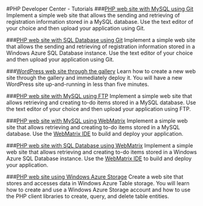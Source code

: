 <properties linkid="devnav-php-tutorials" urlDisplayName="Tutorials" pageTitle="Windows Azure PHP tutorials" title="Windows Azure PHP tutorials" metaKeywords="PHP tutorials Windows Azure, PHP tutorials Azure, Azure PHP tutorials, Azure PHP" description="Find tutorials about using PHP with Windows Azure." metaCanonical="" disqusComments="0" umbracoNaviHide="0" />


#PHP Developer Center - Tutorials
###[PHP web site with MySQL using Git](/en-us/develop/php/tutorials/website-w-mysql-and-git/)
Implement a simple web site that allows the sending and retrieving of registration information stored in a MySQL database. Use the text editor of your choice and then upload your application using Git.

###[PHP web site with SQL Database using Git](/en-us/develop/php/tutorials/website-w-sql-database-and-git/)
Implement a simple web site that allows the sending and retrieving of registration information stored in a Windows Azure SQL Database instance. Use the text editor of your choice and then upload your application using Git.

###[WordPress web site through the gallery](/en-us/develop/php/tutorials/website-from-gallery/)
Learn how to create a new web site through the gallery and immediately deploy it. You will have a new WordPress site up-and-running in less than five minutes.

###[PHP web site with MySQL using FTP](/en-us/develop/php/tutorials/website-w-mysql-and-ftp/)
Implement a simple web site that allows retrieving and creating to-do items stored in a MySQL database. Use the text editor of your choice and then upload your application using FTP.

###[PHP web site with MySQL using WebMatrix](/en-us/develop/php/tutorials/website-w-mysql-and-webmatrix/)
Implement a simple web site that allows retrieving and creating to-do items stored in a MySQL database. Use the [WebMatrix IDE][] to build and deploy your application.

###[PHP web site with SQL Database using WebMatrix](/en-us/develop/php/tutorials/website-w-sql-database-and-webmatrix/)
Implement a simple web site that allows retrieving and creating to-do items stored in a Windows Azure SQL Database instance. Use the [WebMatrix IDE][] to build and deploy your application.

###[PHP web site using Windows Azure Storage](/en-us/develop/php/tutorials/website-with-storage/)
Create a web site that stores and accesses data in Windows Azure Table storage.  You will learn how to create and use a Windows Azure Storage account and how to use the PHP client libraries to create, query, and delete table entities.

[WebMatrix IDE]: /en-us/develop/downloads/webmatrix-overview/